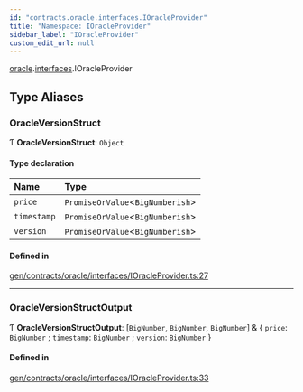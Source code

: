 ```yaml
---
id: "contracts.oracle.interfaces.IOracleProvider"
title: "Namespace: IOracleProvider"
sidebar_label: "IOracleProvider"
custom_edit_url: null
---
```


[oracle](contracts.oracle.md).[interfaces](contracts.oracle.interfaces.md).IOracleProvider

## Type Aliases

### OracleVersionStruct

Ƭ **OracleVersionStruct**: `Object`

#### Type declaration

| Name | Type |
| :------ | :------ |
| `price` | `PromiseOrValue`<`BigNumberish`\> |
| `timestamp` | `PromiseOrValue`<`BigNumberish`\> |
| `version` | `PromiseOrValue`<`BigNumberish`\> |

#### Defined in

[gen/contracts/oracle/interfaces/IOracleProvider.ts:27](https://github.com/chromatic-protocol/sdk/blob/27a986d/src/gen/contracts/oracle/interfaces/IOracleProvider.ts#L27)

___

### OracleVersionStructOutput

Ƭ **OracleVersionStructOutput**: [`BigNumber`, `BigNumber`, `BigNumber`] & { `price`: `BigNumber` ; `timestamp`: `BigNumber` ; `version`: `BigNumber`  }

#### Defined in

[gen/contracts/oracle/interfaces/IOracleProvider.ts:33](https://github.com/chromatic-protocol/sdk/blob/27a986d/src/gen/contracts/oracle/interfaces/IOracleProvider.ts#L33)
